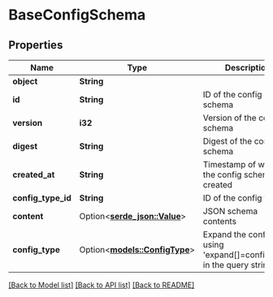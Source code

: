 # BaseConfigSchema

## Properties

Name | Type | Description | Notes
------------ | ------------- | ------------- | -------------
**object** | **String** |  | 
**id** | **String** | ID of the config schema | 
**version** | **i32** | Version of the config schema | 
**digest** | **String** | Digest of the config schema | 
**created_at** | **String** | Timestamp of when the config schema was created | 
**config_type_id** | **String** | ID of the config type | 
**content** | Option<[**serde_json::Value**](.md)> | JSON schema contents | 
**config_type** | Option<[**models::ConfigType**](ConfigType.md)> | Expand the config type using 'expand[]=config_type' in the query string | 

[[Back to Model list]](../README.md#documentation-for-models) [[Back to API list]](../README.md#documentation-for-api-endpoints) [[Back to README]](../README.md)


